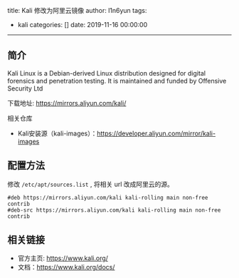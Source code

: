 title: Kali 修改为阿里云镜像
author: l1n6yun
tags:
  - kali
categories: []
date: 2019-11-16 00:00:00
---
## 简介

Kali Linux is a Debian-derived Linux distribution designed for digital forensics and penetration testing. It is maintained and funded by Offensive Security Ltd

下载地址: https://mirrors.aliyun.com/kali/

相关仓库
- Kali安装源（kali-images）：https://developer.aliyun.com/mirror/kali-images

## 配置方法

修改 `/etc/apt/sources.list` , 将相关 url 改成阿里云的源。

```
#deb https://mirrors.aliyun.com/kali kali-rolling main non-free contrib
#deb-src https://mirrors.aliyun.com/kali kali-rolling main non-free contrib
```
## 相关链接

- 官方主页: https://www.kali.org/
- 文档：https://www.kali.org/docs/